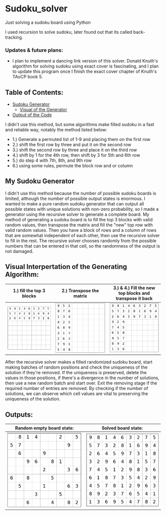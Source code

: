 # Sudoku_solver
Just solving a sudoku board using Python

I used recursion to solve sudoku, later found out that its called back-tracking.

### Updates & future plans:
- I plan to implement a dancing link version of this solver.  Donald Knuth's algorithm for solving sudoku using exact cover is fascinating, and I plan to update this program once I finish the exact cover chapter of Knuth's TAoCP book 5.

## Table of Contents:
- [Sudoku Generator](#generator)
    - [Visual of the Generator](#visual)
- [Output of the Code](#output)

I didn't use this method, but some algorithms make filled sudoku in a fast and reliable way, notably the method listed below:
- 1.) Generate a permuted list of 1-9 and placing them on the first row
- 2.) shift the first row by three and put it on the second row
- 3.) shift the second row by three and place it on the third row 
- 4.) shift by 1 for the 4th row, then shift by 3 for 5th and 6th row
- 5.) do step 4 with 7th, 8th, and 9th row
- 6.) using some rules, permute the block row and or column

<a id = "generator"></a>  
## My Sudoku Generator
I didn't use this method because the number of possible sudoku boards is limited, although the number of possible output states is enormous. I wanted to make a pure random sudoku generator that can output all possible states with unique solutions with non-zero probability, so I made a generator using the recursive solver to generate a complete board.
My method of generating a sudoku board is to fill the top 3 blocks with valid random values, then transpose the matrix and fill the "new" top row with valid random values. Then you have a block of rows and a column of rows that are somewhat independent of each other, then use the recursive solver to fill in the rest.  The recursive solver chooses randomly from the possible numbers that can be entered in that cell, so the randomness of the output is not damaged.

<a id = "visual"></a> 
## Visual Interpertation of the Generating Algorithm:
| 1.) fill the top 3 blocks |2.) Transpose the matrix | 3.) & 4.) Fill the new top blocks and transpose it back|
|---------------------------|---------------------------|---------------------------|
| ![board1](Figure_1.png)   |   ![board2](Figure_2.png) |   ![board3](Figure_3.png) |

After the recursive solver makes a filled randomized sudoku board, start making batches of random positions and check the uniqueness of the solution if they're removed.  If the uniqueness is preserved, delete the values in those positions, if there's a divergence in the number of solutions, then use a new random batch and start over.  Exit the removing stage if the required number of entries are removed.  By checking if the number of solutions, we can observe which cell values are vital to preserving the uniqueness of the solution.

<a id = "output"></a> 
## Outputs:
|Random empty board state:|Solved board state: |
|--------------------------|-----------------------|
|![empty_state](Figure_4.png) | ![solved_state](Figure_5.png)|